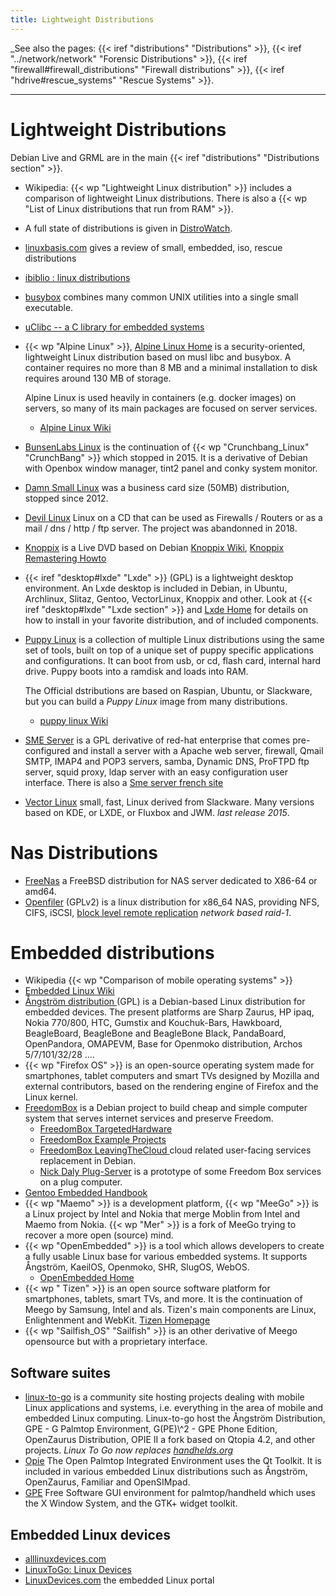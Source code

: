 ```yaml
---
title: Lightweight Distributions
---
```


_See also the pages:
{{< iref "distributions" "Distributions" >}},
{{< iref "../network/network" "Forensic Distributions" >}},
{{< iref "firewall#firewall_distributions" "Firewall distributions" >}},
{{< iref "hdrive#rescue_systems" "Rescue Systems" >}}.

---

# Lightweight Distributions

Debian Live and GRML are in the main {{< iref "distributions" "Distributions section" >}}.

-   Wikipedia: {{< wp "Lightweight Linux distribution" >}} includes a
    comparison of lightweight Linux distributions. There is also
    a {{< wp "List of Linux distributions that run from RAM" >}}.
-   A full state of distributions is given in
    [DistroWatch](http://distrowatch.com).
-   [linuxbasis.com](http://www.linuxbasis.com/distributions.html?/distributions1.html)
    gives a review of small, embedded, iso, rescue distributions
-   [ibiblio : linux distributions](http://distro.ibiblio.org/)
-   [busybox](https://busybox.net/) combines many common UNIX
    utilities into a single small executable.
-   [uClibc -- a C library for embedded systems](http://www.uclibc.org/)

-   {{< wp "Alpine Linux" >}},
    [Alpine Linux Home](https://www.alpinelinux.org/)
    is a security-oriented, lightweight Linux distribution based on musl libc and
    busybox. A container requires no more than 8 MB and a minimal installation to disk
    requires around 130 MB of storage.

    Alpine Linux is used heavily in containers (e.g. docker images) on servers, so many
    of its main packages are focused on server services.

    -   [Alpine Linux Wiki](https://wiki.alpinelinux.org/wiki/Main_Page)
-   [BunsenLabs Linux](https://www.bunsenlabs.org/) is the continuation of
    {{< wp "Crunchbang_Linux" "CrunchBang" >}} which stopped in 2015. It is a derivative
    of Debian with Openbox window manager, tint2 panel and conky system monitor.
-   [Damn Small Linux](http://www.damnsmalllinux.org/) was a
    business card size (50MB) distribution, stopped since 2012.
-   [Devil Linux](http://www.devil-linux.org/) Linux on a CD that
    can be used as Firewalls / Routers or as a mail / dns / http / ftp
    server. The project was abandonned in 2018.
-   <a name="knoppix"></a>[Knoppix](http://knoppix.net/) is a Live DVD based on Debian
    [Knoppix Wiki](http://knoppix.net/wiki/Main_Page),
    [Knoppix Remastering Howto
    ](http://knoppix.net/wiki/Knoppix_Remastering_Howto)
-   {{< iref "desktop#lxde" "Lxde" >}} (GPL) is a lightweight
    desktop environment. An Lxde desktop is included in Debian,
    in Ubuntu,
    Archlinux, Slitaz, Gentoo, VectorLinux,  Knoppix and other. Look
    at {{< iref "desktop#lxde" "Lxde section" >}} and
    [Lxde Home](http://lxde.org/lxde)
    for details on how to install in your favorite distribution, and
    of included components.
-   [Puppy Linux](http://puppylinux.com/)
    is a collection of multiple Linux distributions using the same set of tools, built
    on top of a unique set of puppy specific applications and configurations. It can
    boot from usb, or cd, flash card, internal hard drive. Puppy boots into a ramdisk
    and loads into RAM.

    The Official dstributions are based on Raspian, Ubuntu, or Slackware, but you can
    build a _Puppy Linux_ image from many distributions.

    -   [puppy linux Wiki](http://wikka.puppylinux.com/HomePage)

-   [SME Server](http://wiki.contribs.org/) is a GPL derivative of
    red-hat enterprise that comes pre-configured and install a server
    with a Apache web server, firewall, Qmail SMTP, IMAP4 and POP3
    servers, samba, Dynamic DNS, ProFTPD ftp server, squid proxy, ldap
    server with an easy configuration user interface. There is also a
    [Sme server french site](http://smeserver.fr/)
-   [Vector Linux](http://vectorlinux.com/) small, fast, Linux derived from
    Slackware. Many versions based on KDE, or LXDE, or Fluxbox and JWM. _last release
    2015_.



# Nas Distributions
-   [FreeNas](http://www.freenas.org/) a FreeBSD distribution
    for NAS server dedicated to X86-64 or amd64.
-   [Openfiler](http://www.openfiler.com/) (GPLv2) is a linux
    distribution for x86_64 NAS, providing NFS, CIFS, iSCSI,
    [block level remote replication](http://www.drbd.org/) _network
    based raid-1_.

# Embedded distributions
-   Wikipedia {{< wp "Comparison of mobile operating systems" >}}
-   [Embedded Linux Wiki ](http://elinux.org/Main_Page)
-   [Ångström distribution
    ](http://en.wikipedia.org/wiki/%C3%85ngstr%C3%B6m_distribution)(GPL)
    is a Debian-based Linux distribution for embedded devices. The
    present platforms are Sharp Zaurus, HP ipaq, Nokia 770/800, HTC,
    Gumstix and Kouchuk-Bars, Hawkboard, BeagleBoard, BeagleBone and
    BeagleBone Black, PandaBoard, OpenPandora, OMAPEVM, Base for Openmoko
    distribution, Archos 5/7/101/32/28 ....
-   {{< wp "Firefox OS" >}} is an open-source operating system made for
    smartphones, tablet computers and smart TVs designed by
    Mozilla and external contributors, based on the rendering engine
    of  Firefox and the Linux kernel.
-   [FreedomBox](http://wiki.debian.org/FreedomBox)
    is a Debian project to build cheap and simple computer system that
    serves internet services and preserve Freedom.
    -   [FreedomBox TargetedHardware
        ](http://wiki.debian.org/FreedomBox/TargetedHardware)
    -   [FreedomBox Example Projects
        ](http://wiki.debian.org/FreedomBox/ExampleProjects)
    -   [FreedomBox LeavingTheCloud
        ](http://wiki.debian.org/FreedomBox/LeavingTheCloud)
        cloud related user-facing services replacement in Debian.
    -   [Nick Daly Plug-Server](https://bitbucket.org/nickdaly/plugserver)
        is a prototype of some Freedom Box services on a plug computer.
-   [Gentoo Embedded Handbook
    ](https://gentoo-handbook.lugons.org/proj/en/base/embedded/handbook/index.xml)
-   {{< wp "Maemo" >}} is a development platform, {{< wp "MeeGo" >}} is a Linux project
    by Intel and Nokia that merge Moblin from Intel and Maemo from
    Nokia.
    {{< wp "Mer" >}}  is a fork of MeeGo trying to recover a more open (source) mind.
-   {{< wp "OpenEmbedded" >}} is a tool which allows
    developers to create a fully usable Linux base for various embedded
    systems. It supports Ångström, KaeilOS, Openmoko, SHR, SlugOS,
    WebOS.
    -    [OpenEmbedded Home](http://www.openembedded.org/)
-   {{< wp " Tizen" >}} is an open source software platform for smartphones,
    tablets, smart TVs, and more. It is the continuation of Meego by
    Samsung, Intel and als.  Tizen's main components are Linux,
    Enlightenment and WebKit.  [Tizen Homepage](https://www.tizen.org/)
-   {{< wp "Sailfish_OS"  "Sailfish" >}} is an other derivative of Meego
    opensource but with a proprietary interface.

## Software suites
-   [linux-to-go](http://www.linuxtogo.org/ "linuxtogo.org") is a
    community site hosting projects dealing with mobile Linux
    applications and systems, i.e. everything in the area of mobile and
    embedded Linux computing.
     Linux-to-go host the Ångström
    Distribution, GPE - G Palmtop Environment, G(PE)\\^2 - GPE Phone
    Edition, OpenZaurus Distribution, OPIE II a fork based on Qtopia
    4.2, and other projects.
    _Linux To Go now replaces [handhelds.org](http://www.handhelds.org/)_
-   [Opie](http://opie.handhelds.org/) The Open Palmtop Integrated
    Environment uses the Qt Toolkit. It is included in various embedded
    Linux distributions such as Ångström, OpenZaurus, Familiar and
    OpenSIMpad.
-   [GPE](http://gpe.linuxtogo.org/) Free Software GUI environment for
    palmtop/handheld which uses the X Window System, and the GTK+
    widget toolkit.

## Embedded Linux devices
-   [alllinuxdevices.com](http://alllinuxdevices.com/)
-   [LinuxToGo: Linux Devices](http://www.linuxtogo.org/gowiki/LinuxDevices)
-   [LinuxDevices.com](http://www.linuxdevices.com/) the embedded Linux
    portal



<!-- Local Variables: -->
<!-- mode: markdown -->
<!-- ispell-local-dictionary: "english" -->
<!-- End: -->
